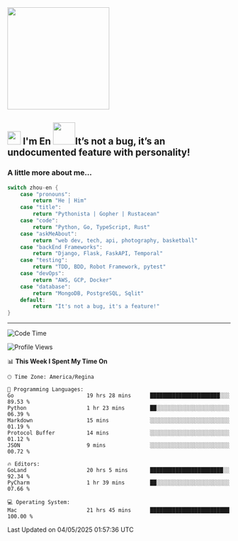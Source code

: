 <img align='center' src="https://media.giphy.com/media/GP1TJJSV4Ys1r64q2A/giphy.gif" width="230">

<h2><img src="https://emojis.slackmojis.com/emojis/images/1531849430/4246/blob-sunglasses.gif?1531849430" width="30"/> I'm En <img src="https://media.giphy.com/media/12oufCB0MyZ1Go/giphy.gif" width="50">It’s not a bug, it’s an undocumented feature with personality!</h2>


<!-- <img align='right' src="https://media.giphy.com/media/M9gbBd9nbDrOTu1Mqx/giphy.gif" width="230"> -->


### A little more about me... 
<!--
```javascript
const zhou-en = {
    pronouns: "He" | "Him",
    title: "Pythonista" | "Gopher" | "Rustacean",
    code: ["Python", "Go", "Rust", "TypeScript"],
    askMeAbout: ["web dev", "tech", "app dev", "photography"],
    technologies: {
        backEnd: {
            python: ["Django", "Flask", "FaskAPI"],
            go: []
        },
        scraping: ["selenium", "scrapy", "spider"],
        testing: ["Robot Framework"],
        devOps: ["AWS", "Docker", "GCP", "Nginx"],
        databases: ["mongo", "postgresql", "sqlite"],
        misc: ["Firebase", "Heroku"]
    },
    architecture: ["Event Driven Architecture", "Microservices"],
    currentFocus: ["Temporal", "Rust"],
    funFact: "It's not a bug, it's a feature!"
};
```
  -->

```go
switch zhou-en {
    case "pronouns":
        return "He | Him"
    case "title":
        return "Pythonista | Gopher | Rustacean"
    case "code":
        return "Python, Go, TypeScript, Rust"
    case "askMeAbout":
        return "web dev, tech, api, photography, basketball"
    case "backEnd Frameworks":
        return "Django, Flask, FaskAPI, Temporal"
    case "testing":
        return "TDD, BDD, Robot Framework, pytest"
    case "devOps":
        return "AWS, GCP, Docker"
    case "database":
        return "MongoDB, PostgreSQL, Sqlit"
    default:
        return "It's not a bug, it's a feature!"
}
```




---
<!--START_SECTION:waka-->
![Code Time](http://img.shields.io/badge/Code%20Time-2%2C283%20hrs%2020%20mins-blue)

![Profile Views](http://img.shields.io/badge/Profile%20Views-0-blue)

📊 **This Week I Spent My Time On** 

```text
🕑︎ Time Zone: America/Regina

💬 Programming Languages: 
Go                       19 hrs 28 mins      ██████████████████████░░░   89.53 % 
Python                   1 hr 23 mins        ██░░░░░░░░░░░░░░░░░░░░░░░   06.39 % 
Markdown                 15 mins             ░░░░░░░░░░░░░░░░░░░░░░░░░   01.19 % 
Protocol Buffer          14 mins             ░░░░░░░░░░░░░░░░░░░░░░░░░   01.12 % 
JSON                     9 mins              ░░░░░░░░░░░░░░░░░░░░░░░░░   00.72 % 

🔥 Editors: 
GoLand                   20 hrs 5 mins       ███████████████████████░░   92.34 % 
PyCharm                  1 hr 39 mins        ██░░░░░░░░░░░░░░░░░░░░░░░   07.66 % 

💻 Operating System: 
Mac                      21 hrs 45 mins      █████████████████████████   100.00 % 
```


 Last Updated on 04/05/2025 01:57:36 UTC
<!--END_SECTION:waka-->
